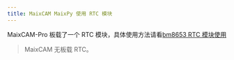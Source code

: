 ```yaml
---
title: MaixCAM MaixPy 使用 RTC 模块
---
```



MaixCAM-Pro 板载了一个 RTC 模块，具体使用方法请看[bm8653 RTC 模块使用](./bm8653.md)

> MaixCAM 无板载 RTC。

